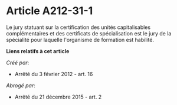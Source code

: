 # Article A212-31-1

Le  jury statuant sur la certification des unités capitalisables  complémentaires et des certificats de spécialisation est le
jury de la  spécialité pour laquelle l'organisme de formation est habilité.

**Liens relatifs à cet article**

_Créé par_:

  - Arrêté du 3 février 2012 - art. 16

_Abrogé par_:

  - Arrêté du 21 décembre 2015 - art. 2
